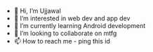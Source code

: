 - 👋 Hi, I’m Ujjawal
- 👀 I’m interested in web dev and app dev
- 🌱 I’m currently learning Android development
- 💞️ I’m looking to collaborate on mtfg
- 📫 How to reach me - ping this id

<!---
Xspidy7/Xspidy7 is a ✨ special ✨ repository because its `README.md` (this file) appears on your GitHub profile.
You can click the Preview link to take a look at your changes.
--->
